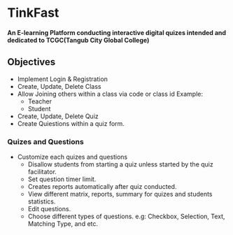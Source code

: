# TinkFast
#### An E-learning Platform conducting interactive digital quizes intended and dedicated to TCGC(Tangub City Global College)
## Objectives
- Implement Login & Registration
- Create, Update, Delete Class
- Allow Joining others within a class via code or class id
  Example:
  - Teacher
  - Student 
- Create, Update, Delete Quiz
- Create Quiestions within a quiz form.
### Quizes and Questions
- Customize each quizes and questions
  - Disallow students from starting a quiz unless started by the quiz facilitator.
  - Set question timer limit.
  - Creates reports automatically after quiz conducted.
  - View different matrix, reports, summary for quizes and students statistics.
  - Edit questions.
  - Choose different types of questions. e.g: Checkbox, Selection, Text, Matching Type, and etc.
